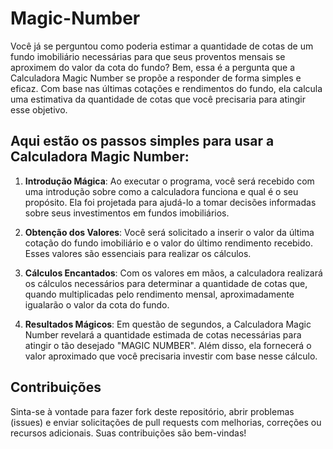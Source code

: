 # Magic-Number

Você já se perguntou como poderia estimar a quantidade de cotas de um fundo imobiliário necessárias para que seus proventos mensais se aproximem do valor da cota do fundo? Bem, essa é a pergunta que a Calculadora Magic Number se propõe a responder de forma simples e eficaz. Com base nas últimas cotações e rendimentos do fundo, ela calcula uma estimativa da quantidade de cotas que você precisaria para atingir esse objetivo.

## Aqui estão os passos simples para usar a Calculadora Magic Number:

1. **Introdução Mágica**: Ao executar o programa, você será recebido com uma introdução sobre como a calculadora funciona e qual é o seu propósito. Ela foi projetada para ajudá-lo a tomar decisões informadas sobre seus investimentos em fundos imobiliários.

2. **Obtenção dos Valores**: Você será solicitado a inserir o valor da última cotação do fundo imobiliário e o valor do último rendimento recebido. Esses valores são essenciais para realizar os cálculos.

3. **Cálculos Encantados**: Com os valores em mãos, a calculadora realizará os cálculos necessários para determinar a quantidade de cotas que, quando multiplicadas pelo rendimento mensal, aproximadamente igualarão o valor da cota do fundo.

4. **Resultados Mágicos**: Em questão de segundos, a Calculadora Magic Number revelará a quantidade estimada de cotas necessárias para atingir o tão desejado "MAGIC NUMBER". Além disso, ela fornecerá o valor aproximado que você precisaria investir com base nesse cálculo.

## Contribuições
Sinta-se à vontade para fazer fork deste repositório, abrir problemas (issues) e enviar solicitações de pull requests com melhorias, correções ou recursos adicionais. Suas contribuições são bem-vindas!
